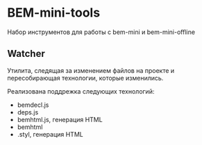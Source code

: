 # BEM-mini-tools
Набор инструментов для работы с bem-mini и  bem-mini-offline

## Watcher
Утилита, следящая за изменением файлов на проекте и пересобирающая технологии, которые изменились.

Реализована поддрежка следующих технологий:

 * bemdecl.js
 * deps.js
 * bemhtml.js, генерация HTML
 * bemhtml
 * .styl, генерация HTML